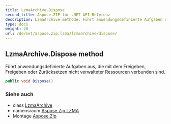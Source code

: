 ```yaml
---
title: LzmaArchive.Dispose
second_title: Aspose.ZIP für .NET-API-Referenz
description: LzmaArchive methode. Führt anwendungsdefinierte Aufgaben aus die mit dem Freigeben Freigeben oder Zurücksetzen nicht verwalteter Ressourcen verbunden sind.
type: docs
weight: 20
url: /de/net/aspose.zip.lzma/lzmaarchive/dispose/
---
```

## LzmaArchive.Dispose method

Führt anwendungsdefinierte Aufgaben aus, die mit dem Freigeben, Freigeben oder Zurücksetzen nicht verwalteter Ressourcen verbunden sind.

```csharp
public void Dispose()
```

### Siehe auch

* class [LzmaArchive](../)
* namensraum [Aspose.Zip.LZMA](../../lzmaarchive/)
* Montage [Aspose.Zip](../../../)


